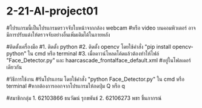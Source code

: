 # 2-21-AI-project01
#โปรแกรมนี้เป็นโปรแกรมตรวจจับใบหน้าจากกล้อง webcam
#หรือ video บนคอมพิวเตอร์ อาจมีการปรับแต่งให้ตรวจจับอย่างอื่นเพิ่มเติมได้ในภายหลัง

#ติดตั้งเครื่องมือ 
    #1. ติดตั้ง python
    #2. ติดตั้ง opencv โดยใช้คำสั่ง "pip install opencv-python" ใน cmd หรือ terminal
    #3. เมื่อดาวน์โหลดโค้ดแล้วต้องทำให้ไฟล์ "Face_Detector.py" และ haarcascade_frontalface_default.xml 
        #อยู่ในโฟลเดอร์เดียวกัน
    
#วิธีการใช้งาน 
    #รันโปรแกรม โดยใช้คำสั่ง "python Face_Detector.py" ใน cmd หรือ terminal
    #หากต้องการออกจากโปรแกรมให้กดปุ่ม Q หรือ q

#สมาชิกกลุ่ม
    1. 62103866 ธนวัฒน์ รุกขพันธ์
    2. 62106273 พชร ชื่นภากรณ์
    
